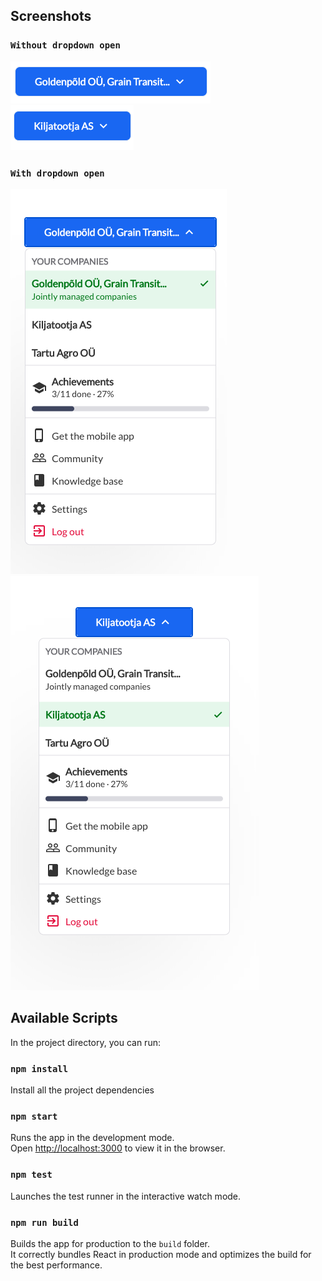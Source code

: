 ## Screenshots

### `Without dropdown open`

![Alt text](./src/assets/finalDesignPics/01.png?raw=true "O1") <br>
![Alt text](./src/assets/finalDesignPics/03.png?raw=true "O3") <br>

### `With dropdown open`

![Alt text](./src/assets/finalDesignPics/04.png?raw=true "O4")
![Alt text](./src/assets/finalDesignPics/02.png?raw=true "O2") <br>

## Available Scripts

In the project directory, you can run:

### `npm install`

Install all the project dependencies

### `npm start`

Runs the app in the development mode.\
Open [http://localhost:3000](http://localhost:3000) to view it in the browser.

### `npm test`

Launches the test runner in the interactive watch mode.

### `npm run build`

Builds the app for production to the `build` folder.\
It correctly bundles React in production mode and optimizes the build for the best performance.
